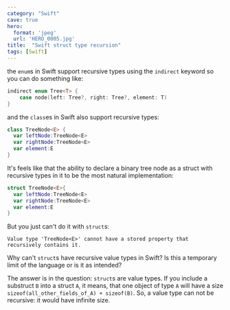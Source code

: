 ```yaml
---
category: "Swift"
cave: true
hero:
  format: 'jpeg'
  url: 'HERO_0005.jpg'
title:  "Swift struct type recursion"
tags: [Swift]
---
```

the `enum`s in Swift support recursive types using the `indirect` keyword so you can do something like:

```swift
indirect enum Tree<T> {
    case node(left: Tree?, right: Tree?, element: T)
}
```

and the `class`es in Swift also support recursive types:

```swift
class TreeNode<E> {
  var leftNode:TreeNode<E>
  var rightNode:TreeNode<E>
  var element:E
}
```

It's feels like that the ability to declare a binary tree node as a struct with recursive types in it to be the most natural implementation:

```swift
struct TreeNode<E>{
  var leftNode:TreeNode<E>
  var rightNode:TreeNode<E>
  var element:E
}
```

But you just can't do it with `struct`s:

```console
Value type 'TreeNode<E>' cannot have a stored property that recursively contains it.
```

Why can't `struct`s have recursive value types in Swift? Is this a temporary limit of the language or is it as intended?

The answer is in the question: `struct`s are value types. If you include a substruct `B` into a struct `A`, it means, that one object of type `A` will have a size `sizeof(all_other_fields_of_A) + sizeof(B)`. So, a value type can not be recursive: it would have infinite size.
